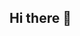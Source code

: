## Hi there 👋

<!--
**Phatdat01/Phatdat01** is a ✨ _special_ ✨ repository because its `README.md` (this file) appears on your GitHub profile.

# About Me:

- 🔭 Currently, Python DEV at BAHADI
- 💡Research about universe is my favorite
- 👯 I’m looking to collaborate on AI vs Data Science whos find out the nature of data then apply in practice!
- 💬 Ask me about Python Concepts, the values ​​of exploitable data
- 📫 How to reach me: phatdatlht2001@gmail.com
-->
